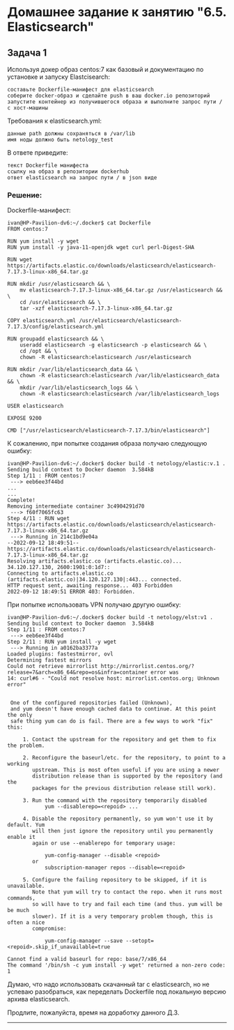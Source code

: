 # Домашнее задание к занятию "6.5. Elasticsearch"

## Задача 1
Используя докер образ centos:7 как базовый и документацию по установке и запуску Elastcisearch:

    составьте Dockerfile-манифест для elasticsearch
    соберите docker-образ и сделайте push в ваш docker.io репозиторий
    запустите контейнер из получившегося образа и выполните запрос пути / c хост-машины

Требования к elasticsearch.yml:

    данные path должны сохраняться в /var/lib
    имя ноды должно быть netology_test

В ответе приведите:

    текст Dockerfile манифеста
    ссылку на образ в репозитории dockerhub
    ответ elasticsearch на запрос пути / в json виде


### Решение:

Dockerfile-манифест:
````
ivan@HP-Pavilion-dv6:~/.docker$ cat Dockerfile
FROM centos:7

RUN yum install -y wget
RUN yum install -y java-11-openjdk wget curl perl-Digest-SHA

RUN wget https://artifacts.elastic.co/downloads/elasticsearch/elasticsearch-7.17.3-linux-x86_64.tar.gz

RUN mkdir /usr/elasticsearch && \
    mv elasticsearch-7.17.3-linux-x86_64.tar.gz /usr/elasticsearch && \
    cd /usr/elasticsearch && \
    tar -xzf elasticsearch-7.17.3-linux-x86_64.tar.gz

COPY elasticsearch.yml /usr/elasticsearch/elasticsearch-7.17.3/config/elasticsearch.yml

RUN groupadd elasticsearch && \
    useradd elasticsearch -g elasticsearch -p elasticsearch && \
    cd /opt && \
    chown -R elasticsearch:elasticsearch /usr/elasticsearch

RUN mkdir /var/lib/elasticsearch_data && \
    chown -R elasticsearch:elasticsearch /var/lib/elasticsearch_data && \
    mkdir /var/lib/elasticsearch_logs && \
    chown -R elasticsearch:elasticsearch /var/lib/elasticsearch_logs

USER elasticsearch

EXPOSE 9200

CMD ["/usr/elasticsearch/elasticsearch-7.17.3/bin/elasticsearch"]
````

К сожалению, при попытке создания образа получаю следующую ошибку:

````
ivan@HP-Pavilion-dv6:~/.docker$ docker build -t netology/elastic:v.1 .
Sending build context to Docker daemon  3.584kB
Step 1/11 : FROM centos:7
 ---> eeb6ee3f44bd
...
...
Complete!
Removing intermediate container 3c4904291d70
 ---> f60f7065fc63
Step 4/11 : RUN wget https://artifacts.elastic.co/downloads/elasticsearch/elasticsearch-7.17.3-linux-x86_64.tar.gz
 ---> Running in 214c1bd9e04a
--2022-09-12 18:49:51--  https://artifacts.elastic.co/downloads/elasticsearch/elasticsearch-7.17.3-linux-x86_64.tar.gz
Resolving artifacts.elastic.co (artifacts.elastic.co)... 34.120.127.130, 2600:1901:0:1d7::
Connecting to artifacts.elastic.co (artifacts.elastic.co)|34.120.127.130|:443... connected.
HTTP request sent, awaiting response... 403 Forbidden
2022-09-12 18:49:51 ERROR 403: Forbidden.
````

При попытке использовать VPN получаю другую ошибку:
````
ivan@HP-Pavilion-dv6:~/.docker$ docker build -t netology/elst:v1 .
Sending build context to Docker daemon  3.584kB
Step 1/11 : FROM centos:7
 ---> eeb6ee3f44bd
Step 2/11 : RUN yum install -y wget
 ---> Running in a0162ba3377a
Loaded plugins: fastestmirror, ovl
Determining fastest mirrors
Could not retrieve mirrorlist http://mirrorlist.centos.org/?release=7&arch=x86_64&repo=os&infra=container error was
14: curl#6 - "Could not resolve host: mirrorlist.centos.org; Unknown error"


 One of the configured repositories failed (Unknown),
 and yum doesn't have enough cached data to continue. At this point the only
 safe thing yum can do is fail. There are a few ways to work "fix" this:

     1. Contact the upstream for the repository and get them to fix the problem.

     2. Reconfigure the baseurl/etc. for the repository, to point to a working
        upstream. This is most often useful if you are using a newer
        distribution release than is supported by the repository (and the
        packages for the previous distribution release still work).

     3. Run the command with the repository temporarily disabled
            yum --disablerepo=<repoid> ...

     4. Disable the repository permanently, so yum won't use it by default. Yum
        will then just ignore the repository until you permanently enable it
        again or use --enablerepo for temporary usage:

            yum-config-manager --disable <repoid>
        or
            subscription-manager repos --disable=<repoid>

     5. Configure the failing repository to be skipped, if it is unavailable.
        Note that yum will try to contact the repo. when it runs most commands,
        so will have to try and fail each time (and thus. yum will be be much
        slower). If it is a very temporary problem though, this is often a nice
        compromise:

            yum-config-manager --save --setopt=<repoid>.skip_if_unavailable=true

Cannot find a valid baseurl for repo: base/7/x86_64
The command '/bin/sh -c yum install -y wget' returned a non-zero code: 1
````

Думаю, что надо использовать скачанный tar c elasticsearch, но не успеваю разобраться, как переделать Dockerfile 
под локальную версию архива elasticsearch.

Продлите, пожалуйста, время на доработку данного Д.З. 


---

